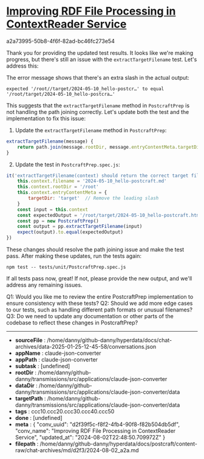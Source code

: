 # [Improving RDF File Processing in ContextReader Service](https://claude.ai/chat/d2f39f5c-f8f2-4fb4-90f8-f82b504db5df)

a2a73995-50b8-4f6f-82ad-bc46fc273e54

 Thank you for providing the updated test results. It looks like we're making progress, but there's still an issue with the `extractTargetFilename` test. Let's address this:

The error message shows that there's an extra slash in the actual output:
```
expected '/root//target/2024-05-10_hello-postcr…' to equal '/root/target/2024-05-10_hello-postcra…'
```

This suggests that the `extractTargetFilename` method in `PostcraftPrep` is not handling the path joining correctly. Let's update both the test and the implementation to fix this issue:

1. Update the `extractTargetFilename` method in `PostcraftPrep`:

```javascript
extractTargetFilename(message) {
    return path.join(message.rootDir, message.entryContentMeta.targetDir, this.extractSlug(message) + '.html')
}
```

2. Update the test in `PostcraftPrep.spec.js`:

```javascript
it('extractTargetFilename(context) should return the correct target filename', function () {
    this.context.filename = '2024-05-10_hello-postcraft.md'
    this.context.rootDir = '/root'
    this.context.entryContentMeta = {
        targetDir: 'target'  // Remove the leading slash
    }
    const input = this.context
    const expectedOutput = '/root/target/2024-05-10_hello-postcraft.html'
    const pp = new PostcraftPrep()
    const output = pp.extractTargetFilename(input)
    expect(output).to.equal(expectedOutput)
})
```

These changes should resolve the path joining issue and make the test pass. After making these updates, run the tests again:

```
npm test -- tests/unit/PostcraftPrep.spec.js
```

If all tests pass now, great! If not, please provide the new output, and we'll address any remaining issues.

Q1: Would you like me to review the entire PostcraftPrep implementation to ensure consistency with these tests?
Q2: Should we add more edge cases to our tests, such as handling different path formats or unusual filenames?
Q3: Do we need to update any documentation or other parts of the codebase to reflect these changes in PostcraftPrep?

---

* **sourceFile** : /home/danny/github-danny/hyperdata/docs/chat-archives/data-2025-01-25-12-45-58/conversations.json
* **appName** : claude-json-converter
* **appPath** : claude-json-converter
* **subtask** : [undefined]
* **rootDir** : /home/danny/github-danny/transmissions/src/applications/claude-json-converter
* **dataDir** : /home/danny/github-danny/transmissions/src/applications/claude-json-converter/data
* **targetPath** : /home/danny/github-danny/transmissions/src/applications/claude-json-converter/data
* **tags** : ccc10.ccc20.ccc30.ccc40.ccc50
* **done** : [undefined]
* **meta** : {
  "conv_uuid": "d2f39f5c-f8f2-4fb4-90f8-f82b504db5df",
  "conv_name": "Improving RDF File Processing in ContextReader Service",
  "updated_at": "2024-08-02T22:48:50.709972Z"
}
* **filepath** : /home/danny/github-danny/hyperdata/docs/postcraft/content-raw/chat-archives/md/d2f3/2024-08-02_a2a.md